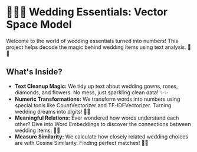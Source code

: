 # 👗🌹💍 **Wedding Essentials: Vector Space Model**

Welcome to the world of wedding essentials turned into numbers! This project helps decode the magic behind wedding items using text analysis. 🎩💐

## **What's Inside?**
- **Text Cleanup Magic:** We tidy up text about wedding gowns, roses, diamonds, and flowers. No mess, just sparkling clean data! ✨✨
- **Numeric Transformations:** We transform words into numbers using special tools like CountVectorizer and TF-IDFVectorizer. Turning wedding dreams into digits! 🔢💭
- **Meaningful Relations:** Ever wondered how words understand each other? Dive into Word Embeddings to discover the connections between wedding items. 🤝💬
- **Measure Similarity:** We calculate how closely related wedding choices are with Cosine Similarity. Finding perfect matches! 📏🎯
